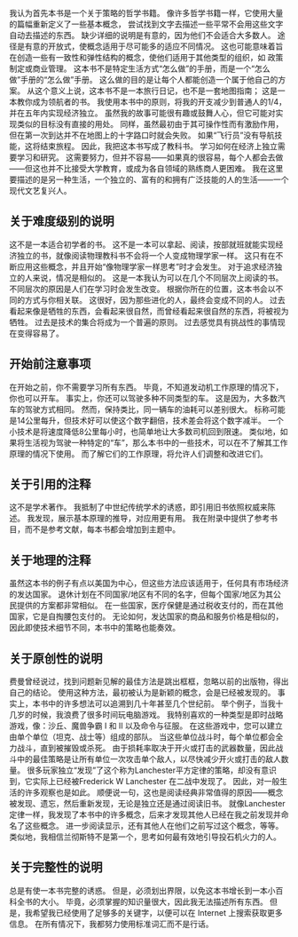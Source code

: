 我认为首先本书是一个关于策略的哲学书籍。
像许多哲学书籍一样，它使用大量的篇幅重新定义了一些基本概念，
尝试找到文字去描述一些平常不会用这些文字自动去描述的东西。
缺少详细的说明是有意的，因为他们不会适合大多数人。
途径是有意的开放式，使概念适用于尽可能多的适应不同情况。
这也可能意味着旨在创造一些有一致性和弹性结构的概念，使他们适用于其他类型的组织，如
政策制定或商业管理。
这本书不是特定生活方式“怎么做”的手册，而是一个“怎么做”手册的“怎么做”手册。
这么做的目的是让每个人都能创造一个属于他自己的方案。
从这个意义上说，这本书不是一本旅行日记，也不是一套地图指南； 这是一本教你成为领航者的书。
我使用本书中的原则，将我的开支减少到普通人的1/4，并在五年内实现经济独立。
虽然我的故事可能很有趣或鼓舞人心，但它可能对实现类似的目标没有直接的用处。
同样，虽然最初由于其可操作性而有激励作用，但在第一次到达并不在地图上的十字路口时就会失败。
如果“飞行员”没有导航技能，这将结束旅程。
因此，我把这本书写成了教科书。
学习如何在经济上独立需要学习和研究。
这需要努力，但并不容易——如果真的很容易，每个人都会去做——但这也并不比接受大学教育，或成为各自领域的熟练商人更困难。
我在这里要描述的是另一种生活，一个独立的、富有的和拥有广泛技能的人的生活——一个现代文艺复兴人。
## 关于难度级别的说明
这不是一本适合初学者的书。
这不是一本可以拿起、阅读，按部就班就能实现经济独立的书，就像阅读物理教科书不会将一个人变成物理学家一样。
这只有在不断应用这些概念，并且开始“像物理学家一样思考”时才会发生。 
对于追求经济独立的人来说，情况是相似的。
这是一本我认为可以在几个不同层次上阅读的书。
不同层次的原因是人们在学习时会发生改变。
根据你所在的位置，这本书会以不同的方式与你相关联。
这很好，因为那些进化的人，最终会变成不同的人。
过去看起来像是牺牲的东西，会看起来很自然，而曾经看起来很自然的东西，将被视为牺牲。
过去是技术的集合将成为一个普遍的原则。
过去感觉具有挑战性的事情现在变得容易了。
## 开始前注意事项
在开始之前，你不需要学习所有东西。
毕竟，不知道发动机工作原理的情况下，你也可以开车。
事实上，你还可以驾驶多种不同类型的车。
这是因为，大多数汽车的驾驶方式相同。
然而，保持类比，同一辆车的油耗可以差别很大。
标称可能是14公里每升，但技术好可以使这个数字翻倍，技术差会将这个数字减半。
一个小技术是将速度降低8公里每小时，也简单地让大多数司机回到限速。
类似地，如果将生活视为驾驶一种特定的“车”，那么本书中的一些技术，可以在不了解其工作原理的情况下使用。
而了解它们的工作原理，将允许人们调整和改进它们。
## 关于引用的注释
这不是学术著作。
我抵制了中世纪传统学术的诱惑，即引用旧书依照权威来陈述。
我发现，展示基本原理的推导，对应用更有用。
我在附录中提供了参考书目，而不是参考文献，每本书都会增加到主题中。
## 关于地理的注释
虽然这本书的例子有点以美国为中心，但这些方法应该适用于，任何具有市场经济的发达国家。
退休计划在不同国家/地区有不同的名字，但每个国家/地区为其公民提供的方案都非常相似。
在一些国家，医疗保健是通过税收支付的，而在其他国家，它是自掏腰包支付的。
无论如何，发达国家的商品和服务价格是相似的，因此即使技术细节不同，本书中的策略也能奏效。
## 关于原创性的说明
费曼曾经说过，找到问题新见解的最佳方法是跳出框框，忽略以前的出版物，得出自己的结论。
使用这种方法，最初被认为是新颖的概念，会是已经被发现的。
事实上，本书中的许多想法可以追溯到几十年甚至几个世纪前。
举个例子，当我十几岁的时候，我浪费了很多时间玩电脑游戏。
我特别喜欢的一种类型是即时战略游戏，像：沙丘、魔兽争霸 I 和 II 以及命令与征服。
在这些游戏中，您可以建立由单个单位（坦克、战士等）组成的部队。
当这些单位战斗时，每个单位都会全力战斗，直到被摧毁或杀死。
由于损耗率取决于开火或打击的武器数量，因此战斗中的最佳策略是让所有单位一次攻击单个敌人，以尽快减少开火或打击的敌人数量。
很多玩家独立“发现”了这个称为Lanchester平方定律的策略，却没有意识到，它实际上已经被Frederick W Lanchester 在二战中发现了。
因此，对一般生活的许多观察也是如此。
顺便说一句，这也是阅读经典非常值得的原因——概念被发现、遗忘，然后重新发现，无论是独立还是通过阅读旧书。
就像Lanchester定律一样，我发现了本书中的许多概念，后来才发现其他人已经在我之前发现并命名了这些概念。
进一步阅读显示，还有其他人在他们之前写过这个概念，等等。 类似地，我相信兰彻斯特不是第一个，思考如何最有效地引导投石机火力的人。
## 关于完整性的说明
总是有使一本书完整的诱惑。
但是，必须划出界限，以免这本书增长到一本小百科全书的大小。
毕竟，必须掌握的知识量很大，因此我无法描述所有东西。
但是，我希望我已经使用了足够多的关键字，以便可以在 Internet 上搜索获取更多信息。
在所有情况下，我都努力使用标准词汇而不是行话。
